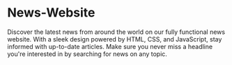 # News-Website
Discover the latest news from around the world on our fully functional news website. With a sleek design powered by HTML, CSS, and JavaScript, stay informed with up-to-date articles. Make sure you never miss a headline you're interested in by searching for news on any topic.
